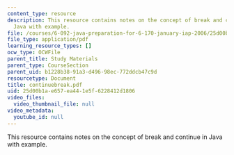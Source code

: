 ```yaml
---
content_type: resource
description: This resource contains notes on the concept of break and continue in
  Java with example.
file: /courses/6-092-java-preparation-for-6-170-january-iap-2006/25d00b1ae657ea441e5f6228412d1806_continuebreak.pdf
file_type: application/pdf
learning_resource_types: []
ocw_type: OCWFile
parent_title: Study Materials
parent_type: CourseSection
parent_uid: b1228b38-91a3-d496-98ec-772ddcb47c9d
resourcetype: Document
title: continuebreak.pdf
uid: 25d00b1a-e657-ea44-1e5f-6228412d1806
video_files:
  video_thumbnail_file: null
video_metadata:
  youtube_id: null
---
```

This resource contains notes on the concept of break and continue in Java with example.

